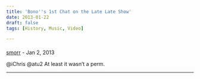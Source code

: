 ```yaml
---
title: 'Bono''s 1st Chat on the Late Late Show'
date: 2013-01-22
draft: false
tags: [History, Music, Video]

---
```



#### 
[smorr](http://twitter.com/smorr "twitter.14139441@example.com") - <time datetime="2013-01-22 13:02:39">Jan 2, 2013</time>

@iChris @atu2 At least it wasn’t a perm.
<hr />

